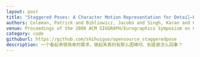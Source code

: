 ```yaml
---
layout: post
title: "Staggered Poses: A Character Motion Representation for Detail–Preserving Editing of Pose and Coordinated Timing" 
authors: Coleman, Patrick and Bibliowicz, Jacobo and Singh, Karan and Gleicher, Michael 
venue: Proceedings of the 2008 ACM SIGGRAPH/Eurographics Symposium on Computer Animation 
category: code
githuburl: https://github.com/shihuiguo/opensource_staggeredpose
description: 一个看起来很简单的需求，做起来真的有那么困难吗，到底是怎么回事？
---
```



